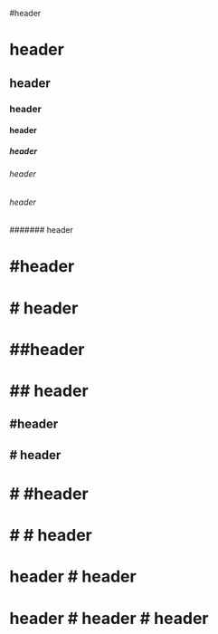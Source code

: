 #header
# header
## header
### header
#### header
##### header
###### header
###### header
####### header

# #header
# # header
# ##header
# ## header
## #header
## # header
# # #header
# # # header

# header # header
# header # header # header
